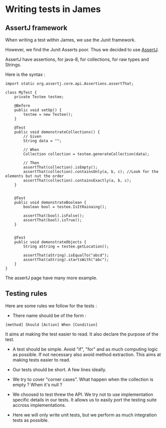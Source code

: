 # Writing tests in James

## AssertJ framework

When writing a test within James, we use the Junit framework.

However, we find the Junit Asserts poor. Thus we decided to use [AssertJ](http://joel-costigliola.github.io/assertj/).

AssertJ have assertions, for java-8, for collections, for raw types and Strings.

Here is the syntax :

```
import static org.assertj.core.api.Assertions.assertThat;

class MyTest {
    private Testee testee;
    
    @Before
    public void setUp() {
        testee = new Testee();
    }
    
    @Test
    public void demonstrateCollections() {
        // Given
        String data = "";
        
        // When
        Collection collection = testee.generateCollection(data);
        
        // Then
        assertThat(collection).isEmpty();
        assertThat(collection).containsOnly(a, b, c); //Look for the elements but nut the order
        assertThat(collection).containsExactly(a, b, c);
    }
    
    
    @Test
    public void demonstrateBoolean {
        boolean bool = testee.IsItRainaing();
        
        assertThat(bool).isFalse();
        assertThat(bool).isTrue();
    }
    
    
    @Test
    public void demonstrateObjects {
        String aString = testee.getLocation();
        
        assertThat(aString).isEqualTo("abcd");
        assertThat(aString).startsWith("abc");
    }
}
```

The assertJ page have many more example.

## Testing rules

Here are some rules we follow for the tests :

 - There name should be of the form : 
 
 ```
 [method] Should [Action] When [Condition]
```

It aims at making the test easier to read. It also declare the purpose of the test.

 - A test should be simple. Avoid "if", "for" and as much computing logic as possible. If not necessary also avoid method extraction. This aims at making tests easier to read.
 
 - Our tests should be short. A few lines ideally.
 
 - We try to cover "corner cases". What happen when the collection is empty ? When it's null ?
 
 - We choosed to test threw the API. We try not to use implementation specific details in our tests. It allows us to easily port the testing suite accross implementations.
 
 - Here we will only write unit tests, but we perform as much integration tests as possible.
